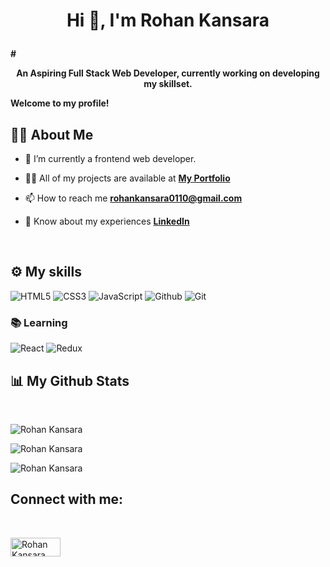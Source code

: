 # <p align="center">Hi 👋, I'm Rohan Kansara</p>
**#<p align="center">An Aspiring Full Stack Web Developer, currently working on developing my skillset.</p>**

**Welcome to my profile!**

## 🙋‍♂️ About Me

- 🔭 I’m currently a frontend web developer.

- 👨‍💻 All of my projects are available at **[My Portfolio](https://RohanKansara01.github.io)**

- 📫 How to reach me **rohankansara0110@gmail.com**

- 📄 Know about my experiences **[LinkedIn](https://www.linkedin.com/in/rohankansara/)**

<br/>

## ⚙️ My skills

![HTML5](https://img.shields.io/badge/html5%20-%23E34F26.svg?&style=for-the-badge&logo=html5&logoColor=white)
![CSS3](https://img.shields.io/badge/css3%20-%231572B6.svg?&style=for-the-badge&logo=css3&logoColor=white)
![JavaScript](https://img.shields.io/badge/JavaScript-F7DF1E?style=for-the-badge&logo=javascript&logoColor=black)
![Github](https://img.shields.io/badge/github%20-%23121011.svg?&style=for-the-badge&logo=github&logoColor=white&color=283238)
![Git](https://img.shields.io/badge/git%20-%23F05033.svg?&style=for-the-badge&logo=git&logoColor=white&Color=c95410)

### 📚 Learning
![React](https://img.shields.io/badge/React-20232A?style=for-the-badge&logo=react&logoColor=61DAFB)
![Redux](https://img.shields.io/badge/Redux-F24E1E?style=for-the-badge&logo=redux&logoColor=white)

## 📊 My Github Stats
<br/>
<p><img align="center" src="https://github-readme-streak-stats.herokuapp.com?user=RohanKansara01&theme=dark" alt="Rohan Kansara" /></p>

<p><img align="center" src="https://github-readme-stats.vercel.app/api/top-langs?username=RohanKansara01&show_icons=true&locale=en&layout=compact&theme=react&hide_border=true&bg_color=0D1117" alt="Rohan Kansara" /></p>

<p><img align="center" src="https://github-readme-stats.vercel.app/api?username=RohanKansara01&show_icons=true&locale=en&theme=react&hide_border=true&bg_color=0D1117" alt="Rohan Kansara" /></p>

## Connect with me:
<br/>
<p align="left">
<a href="https://www.linkedin.com/in/rohankansara/" target="blank"> <img align="center" src="https://img.shields.io/badge/LinkedIn-0077B5?style=for-the-badge&logo=linkedin&logoColor=white" alt="Rohan Kansara" height="30" width="80"  margin="30px 0"/></a>
</p>

<br/>
